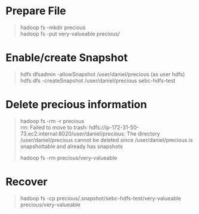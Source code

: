 # Prepare File
> hadoop fs -mkdir precious  
> hadoop fs -put very-valueable precious/  
  
# Enable/create Snapshot
> hdfs dfsadmin -allowSnapshot /user/daniel/precious (as user hdfs)  
> hdfs dfs -createSnapshot /user/daniel/precious sebc-hdfs-test  

# Delete precious information
> hadoop fs -rm -r precious  
> rm: Failed to move to trash: hdfs://ip-172-31-50-73.ec2.internal:8020/user/daniel/precious: The directory /user/daniel/precious cannot be deleted since /user/daniel/precious is snapshottable and already has snapshots  
>   
> hadoop fs -rm precious/very-valueable  

# Recover
> hadoop fs -cp precious/.snapshot/sebc-hdfs-test/very-valueable precious/very-valueable
